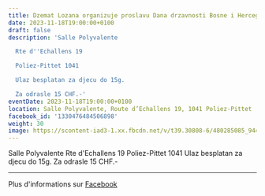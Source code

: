 ```yaml
---
title: Dzemat Lozana organizuje proslavu Dana drzavnosti Bosne i Hercegovine
date: 2023-11-18T19:00:00+0100
draft: false
description: 'Salle Polyvalente

  Rte d''Echallens 19

  Poliez-Pittet 1041

  Ulaz besplatan za djecu do 15g.

  Za odrasle 15 CHF.-'
eventDate: 2023-11-18T19:00:00+0100
location: Salle Polyvalente, Route d’Echallens 19, 1041 Poliez-Pittet
facebook_id: '1330476484506898'
weight: 30
image: https://scontent-iad3-1.xx.fbcdn.net/v/t39.30808-6/480285085_944333661160567_3277375841641556820_n.jpg?_nc_cat=107&ccb=1-7&_nc_sid=9e60e4&_nc_ohc=w5e8geHmPKMQ7kNvwGo6aLa&_nc_oc=AdkD_lFIGxo7x0tSI_YPZorGv5Ax4cjdyBjYmabmlwMZKVBccF3YngtDZQbTnmeeIsQ&_nc_zt=23&_nc_ht=scontent-iad3-1.xx&edm=ABTKTjYEAAAA&_nc_gid=Maov4lXxMTDASx5CW-8vMw&oh=00_AfQwNQT3j1n9Qj9y97C7QoivfoLyxV59hvwxqVDL2dOtTA&oe=6880C71F
---
```


Salle Polyvalente
Rte d'Echallens 19
Poliez-Pittet 1041
Ulaz besplatan za djecu do 15g.
Za odrasle 15 CHF.-

---

Plus d'informations sur [Facebook](https://facebook.com/events/1330476484506898)